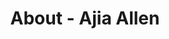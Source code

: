 ---
id: ajia_allen
permalink: "/about/ajia_allen"
full_name: Ajia Allen
title: About - Ajia Allen
role: Senior Proposal Writer
image: 
about: Ajia is a Strategist, Protagonist, Encourager, and Writer with demonstrated experience as a proposal writer and digital strategist in the information technology and services, healthcare, and government verticals. Her focus is to continue empowering start ups and great people through passion, dedicated support, and strategic delivery. A native to the Washington, DC metro area, she is a certified member of the Project Management Institute, Director of Communications for the PMI Baltimore Chapter, and scholar of the Master of Business Administration (MBA), Master of Arts in Strategic Communications and Digital Marketing, and Bachelor of Arts for studies in Communications and Marketing Management. Oh yea...and if it involves reading, eating, or round the world travel, she's down. 
github: 
linkedin: 
featimg: "/assets/aboutBanner1.jpg"
layout: about/profile
---